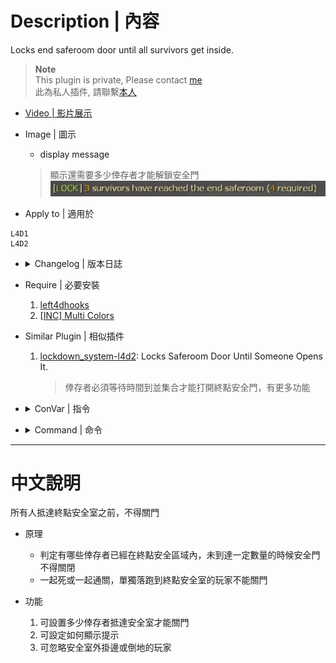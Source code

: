 # Description | 內容
Locks end saferoom door until all survivors get inside.

> __Note__ <br/>
This plugin is private, Please contact [me](https://github.com/fbef0102/Game-Private_Plugin#私人插件列表-private-plugins-list)<br/>
此為私人插件, 請聯繫[本人](https://github.com/fbef0102/Game-Private_Plugin#私人插件列表-private-plugins-list)

* [Video | 影片展示](https://youtu.be/KGj8BYEQllw)

* Image | 圖示
	* display message
	> 顯示還需要多少倖存者才能解鎖安全門
	<br/>![anti_end_saferoomdoor_1](image/anti_end_saferoomdoor_1.jpg)

* Apply to | 適用於
```
L4D1
L4D2
```

* <details><summary>Changelog | 版本日誌</summary>

	```php
	* v1.2 (2022-11-3)
		* When first survivor uses the eEnd Saferoom door, unlock End Saferoom door after a period of time.

	* v1.1 (2022-10-30)
		* Ignore players hanging from ledge or incapacitated outside the end saferoom area

	* v1.0
		* Original Request by Alfari
	```
</details>

* Require | 必要安裝
	1. [left4dhooks](https://forums.alliedmods.net/showthread.php?t=321696)
	2. [[INC] Multi Colors](https://forums.alliedmods.net/showthread.php?t=247770)

* Similar Plugin | 相似插件
	1. [lockdown_system-l4d2](https://github.com/fbef0102/L4D1_2-Plugins/tree/master/lockdown_system-l4d2): Locks Saferoom Door Until Someone Opens It.
		> 倖存者必須等待時間到並集合才能打開終點安全門，有更多功能

* <details><summary>ConVar | 指令</summary>

	* cfg/sourcemod/anti_end_saferoomdoor.cfg
	```php
	// Changes how message displays. (0=Off; 1=In chat; 2=In Hint Box; 3=In center text)
	anti_end_saferoomdoor_announce_type "1"

	// Ignore players hanging from ledge outside end saferoom area
	anti_end_saferoomdoor_ignore_hanging "1"

	// Ignore players incapacitated end saferoom area
	anti_end_saferoomdoor_ignore_incap "1"

	// What percentage of the ALIVE survivors must be inside the end saferoom door before close. 
	anti_end_saferoomdoor_percentage_survivors_inside_saferoom "100"

	// When first survivor uses the End Saferoom door, unlock End Saferoom door after a period of time. (0=off)
	anti_end_saferoomdoor_unlock_time "60.0"
	```
</details>

* <details><summary>Command | 命令</summary>
	
	None
</details>

- - - -
# 中文說明
所有人抵達終點安全室之前，不得關門

* 原理
	* 判定有哪些倖存者已經在終點安全區域內，未到達一定數量的時候安全門不得關閉
	* 一起死或一起通關，單獨落跑到終點安全室的玩家不能關門

* 功能
	1. 可設置多少倖存者抵達安全室才能關門
	2. 可設定如何顯示提示
	3. 可忽略安全室外掛邊或倒地的玩家
